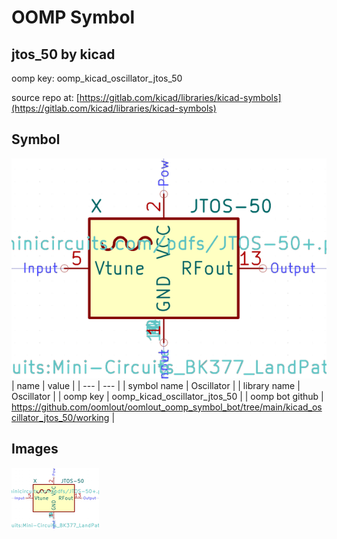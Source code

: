 # OOMP Symbol  
## jtos_50  by kicad  
  
oomp key: oomp_kicad_oscillator_jtos_50  
  
source repo at: [https://gitlab.com/kicad/libraries/kicad-symbols](https://gitlab.com/kicad/libraries/kicad-symbols)  
## Symbol  
  
[![working.png](working_600.png)](working.png)  
| name | value | 
| --- | --- | 
| symbol name | Oscillator | 
| library name | Oscillator | 
| oomp key | oomp_kicad_oscillator_jtos_50 | 
| oomp bot github | https://github.com/oomlout/oomlout_oomp_symbol_bot/tree/main/kicad_oscillator_jtos_50/working | 
## Images  
  
[![working.png](working_140.png)](working.png)  
